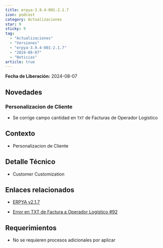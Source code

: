 ```yaml
---
title: erpya-3.9.4-001-2.1.7
icon: podcast
category: Actualizaciones
star: 9
sticky: 9
tag:
  - "Actualizaciones"
  - "Versiones"
  - "erpya-3.9.4-001-2.1.7"
  - "2024-08-07"
  - "Noticias"
article: true
---
```


**Fecha de Liberación:** 2024-08-07

## Novedades

### Personalizacion de Cliente

- Se corrige campo cantidad en `TXT` de Facturas de Operador Logistico

## Contexto

- Personalizacion de Cliente

## Detalle Técnico

- Customer Customization

## Enlaces relacionados

- [ERPYA v2.1.7](https://github.com/erpya/adempiere_patch_zk/releases/tag/2.1.7)

- [Error en TXT de Factura a Operador Logístico #92](https://github.com/erpcya/Control-NATULAC/issues/92)

## Requerimientos

- No se requieren procesos adicionales por aplicar
